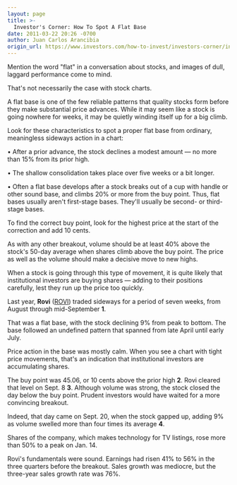 ```yaml
---
layout: page
title: >-
  Investor's Corner: How To Spot A Flat Base
date: 2011-03-22 20:26 -0700
author: Juan Carlos Arancibia
origin_url: https://www.investors.com/how-to-invest/investors-corner/investors-corner-how-to-spot-a-flat-base/
---
```


Mention the word "flat" in a conversation about stocks, and images of dull, laggard performance come to mind.

That's not necessarily the case with stock charts.

A flat base is one of the few reliable patterns that quality stocks form before they make substantial price advances. While it may seem like a stock is going nowhere for weeks, it may be quietly winding itself up for a big climb.

Look for these characteristics to spot a proper flat base from ordinary, meaningless sideways action in a chart:

• After a prior advance, the stock declines a modest amount — no more than 15% from its prior high.

• The shallow consolidation takes place over five weeks or a bit longer.

• Often a flat base develops after a stock breaks out of a cup with handle or other sound base, and climbs 20% or more from the buy point. Thus, flat bases usually aren't first-stage bases. They'll usually be second- or third-stage bases.

To find the correct buy point, look for the highest price at the start of the correction and add 10 cents.

As with any other breakout, volume should be at least 40% above the stock's 50-day average when shares climb above the buy point. The price as well as the volume should make a decisive move to new highs.

When a stock is going through this type of movement, it is quite likely that institutional investors are buying shares — adding to their positions carefully, lest they run up the price too quickly.

Last year, **Rovi** ([ROVI](https://research.investors.com/quote.aspx?symbol=ROVI)) traded sideways for a period of seven weeks, from August through mid-September **1**.

That was a flat base, with the stock declining 9% from peak to bottom. The base followed an undefined pattern that spanned from late April until early July.

Price action in the base was mostly calm. When you see a chart with tight price movements, that's an indication that institutional investors are accumulating shares.

The buy point was 45.06, or 10 cents above the prior high **2**. Rovi cleared that level on Sept. 8 **3**. Although volume was strong, the stock closed the day below the buy point. Prudent investors would have waited for a more convincing breakout.

Indeed, that day came on Sept. 20, when the stock gapped up, adding 9% as volume swelled more than four times its average **4**.

Shares of the company, which makes technology for TV listings, rose more than 50% to a peak on Jan. 14.

Rovi's fundamentals were sound. Earnings had risen 41% to 56% in the three quarters before the breakout. Sales growth was mediocre, but the three-year sales growth rate was 76%.
